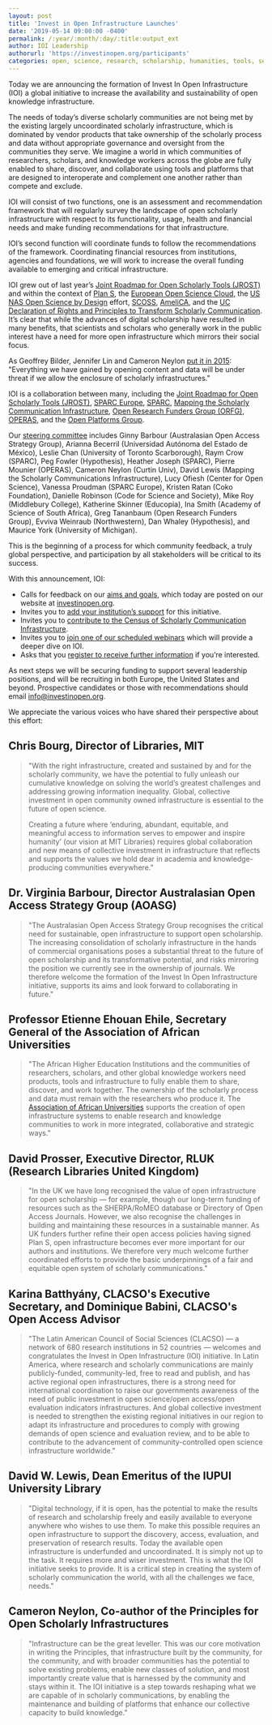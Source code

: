 ```yaml
---
layout: post
title: 'Invest in Open Infrastructure Launches'
date: '2019-05-14 09:00:00 -0400'
permalink: /:year/:month/:day/:title:output_ext
author: IOI Leadership
authorurl: 'https://investinopen.org/participants'
categories: open, science, research, scholarship, humanities, tools, services, platforms, infrastructure, roadmap, funding
---
```


Today we are announcing the formation of Invest In Open Infrastructure (IOI) a global initiative to increase the availability and sustainability of open knowledge infrastructure.

The needs of today’s diverse scholarly communities are not being met by the existing largely uncoordinated scholarly infrastructure, which is dominated by vendor products that take ownership of the scholarly process and data without appropriate governance and oversight from the communities they serve. We imagine a world in which communities of researchers, scholars, and knowledge workers across the globe are fully enabled to share, discover, and collaborate using tools and platforms that are designed to interoperate and complement one another rather than compete and exclude.

IOI will consist of two functions, one is an assessment and recommendation framework that will regularly survey the landscape of open scholarly infrastructure with respect to its functionality, usage, health and financial needs and make funding recommendations for that infrastructure.

IOI’s second function will coordinate funds to follow the recommendations of the framework. Coordinating financial resources from institutions, agencies and foundations, we will work to increase the overall funding available to emerging and critical infrastructure.

IOI grew out of last year’s [Joint Roadmap for Open Scholarly Tools (JROST)](https://jrost.org/) and within the context of [Plan S](https://www.coalition-s.org/), the [European Open Science Cloud](https://ec.europa.eu/research/openscience/index.cfm?pg=open-science-cloud), the [US NAS Open Science by Design](https://www.nap.edu/catalog/25116/open-science-by-design-realizing-a-vision-for-21st-century) effort, [SCOSS](http://scoss.org/), [AmeliCA](http://www.amelica.org/en/), and the [UC Declaration of Rights and Principles to Transform Scholarly Communication](https://senate.universityofcalifornia.edu/_files/committees/ucolasc/scholcommprinciples-20180425.pdf). It’s clear that while the advances of digital scholarship have resulted in many benefits, that scientists and scholars who generally work in the public interest have a need for more open infrastructure which mirrors their social focus.

As Geoffrey Bilder, Jennifer Lin and Cameron Neylon [put it in 2015](http://cameronneylon.net/blog/principles-for-open-scholarly-infrastructures/): "Everything we have gained by opening content and data will be under threat if we allow the enclosure of scholarly infrastructures."

IOI is a collaboration between many, including the [Joint Roadmap for Open Scholarly Tools (JROST)](https://jrost.org/), [SPARC Europe](https://sparceurope.org/), [SPARC](https://sparcopen.org/), [Mapping the Scholarly Communication Infrastructure](https://scholarlycommons.net/map/), [Open Research Funders Group (ORFG)](http://www.orfg.org/), [OPERAS](http://operas-eu.org), and the [Open Platforms Group](https://docs.google.com/document/d/1nDn6uex8o5n8VxuXsPkxJjWSA9jNeWVLGvMIvCl-5zY/edit).

Our [steering committee](https://investinopen.org/participants) includes Ginny Barbour (Australasian Open Access Strategy Group), Arianna Becerril (Universidad Autónoma del Estado de México), Leslie Chan (University of Toronto Scarborough), Raym Crow (SPARC), Peg Fowler (Hypothesis), Heather Joseph (SPARC), Pierre Mounier (OPERAS), Cameron Neylon (Curtin Univ), David Lewis (Mapping the Scholarly Communications Infrastructure), Lucy Ofiesh (Center for Open Science), Vanessa Proudman (SPARC Europe), Kristen Ratan (Coko Foundation), Danielle Robinson (Code for Science and Society), Mike Roy (Middlebury College), Katherine Skinner (Educopia), Ina Smith (Academy of Science of South Africa), Greg Tananbaum (Open Research Funders Group), Evviva Weinraub (Northwestern), Dan Whaley (Hypothesis), and Maurice York (University of Michigan).

This is the beginning of a process for which community feedback, a truly global perspective, and participation by all stakeholders will be critical to its success.

With this announcement, IOI:

* Calls for feedback on our [aims and goals](https://investinopen.org/docs/statement0.2), which today are posted on our website at [investinopen.org](https://investinopen.org).
* Invites you to [add your institution’s support](https://investinopen.org/supporters) for this initiative.
* Invites you to [contribute to the Census of Scholarly Communication Infrastructure](https://investinopen.org/census).
* Invites you to [join one of our scheduled webinars](https://investinopen.org/events) which will provide a deeper dive on IOI.
* Asks that you [register to receive further information](https://investinopen.org/subscribe) if you’re interested.

As next steps we will be securing funding to support several leadership positions, and will be recruiting in both Europe, the United States and beyond. Prospective candidates or those with recommendations should email [info@investinopen.org](mailto:info@investinopen.org).

We appreciate the various voices who have shared their perspective about this effort:

## Chris Bourg, Director of Libraries, MIT
> "With the right infrastructure, created and sustained by and for the scholarly community, we have the potential to fully unleash our cumulative knowledge on solving the world’s greatest challenges and addressing growing information inequality. Global, collective investment in open community owned infrastructure is essential to the future of open science.
>
> Creating a future where ‘enduring, abundant, equitable, and meaningful access to information serves to empower and inspire humanity’ (our vision at MIT Libraries) requires global collaboration and new means of collective investment in infrastructure that reflects and supports the values we hold dear in academia and knowledge-producing communities everywhere."

## Dr. Virginia Barbour, Director Australasian Open Access Strategy Group (AOASG)
> "The Australasian Open Access Strategy Group recognises the critical need for sustainable, open infrastructure to support open scholarship. The increasing consolidation of scholarly infrastructure in the hands of commercial organisations poses a substantial threat to the future of open scholarship and its transformative potential, and risks mirroring the position we currently see in the ownership of journals. We therefore welcome the formation of the Invest In Open Infrastructure initiative, supports its aims and look forward to collaborating in future."

## Professor Etienne Ehouan Ehile, Secretary General of the Association of African Universities
> "The African Higher Education Institutions and the communities of researchers, scholars, and other global knowledge workers need products, tools and infrastructure to fully enable them to share, discover, and work together. The ownership of the scholarly process and data must remain with the researchers who produce it. The [Association of African Universities](https://www.aau.org/) supports the creation of open infrastructure systems to enable research and knowledge communities to work in more integrated, collaborative and strategic ways."

## David Prosser, Executive Director, RLUK (Research Libraries United Kingdom)
> "In the UK we have long recognised the value of open infrastructure for open scholarship &mdash; for example, though our long-term funding of resources such as the SHERPA/RoMEO database or Directory of Open Access Journals. However, we also recognise the challenges in building and maintaining these resources in a sustainable manner. As UK funders further refine their open access policies having signed Plan S, open infrastructure becomes ever more important for our authors and institutions. We therefore very much welcome further coordinated efforts to provide the basic underpinnings of a fair and equitable open system of scholarly communications."

## Karina Batthyány, CLACSO's Executive Secretary, and Dominique Babini, CLACSO's Open Access Advisor
> "The Latin American Council of Social Sciences (CLACSO) &mdash; a network of 680 research institutions in 52 countries &mdash; welcomes and congratulates the Invest in Open Infrastructure (IOI) initiative. In Latin America, where research and scholarly communications are mainly publicly-funded, community-led, free to read and publish, and has active regional open infrastructures, there is a strong need for international coordination to raise our governments awareness of the need of public investment in open science/open access/open evaluation indicators infrastructures. And global collective investment is needed to strengthen the existing regional initiatives in our region to adapt its infrastructure and procedures to comply with growing demands of open science and evaluation review, and to be able to contribute to the advancement of community-controlled open science infrastructure worldwide."

## David W. Lewis, Dean Emeritus of the IUPUI University Library
> "Digital technology, if it is open, has the potential to make the results of research and scholarship freely and easily available to everyone anywhere who wishes to use them. To make this possible requires an open infrastructure to support the discovery, access, evaluation, and preservation of research results. Today the available open infrastructure is underfunded and uncoordinated. It is simply not up to the task. It requires more and wiser investment. This is what the IOI initiative seeks to provide. It is a critical step in creating the system of scholarly communication the world, with all the challenges we face, needs."

## Cameron Neylon, Co-author of the Principles for Open Scholarly Infrastructures
> "Infrastructure can be the great leveller. This was our core motivation in writing the Principles, that infrastructure built by the community, for the community, and with broader communities has the potential to solve existing problems, enable new classes of solution, and most importantly create value that is harnessed by the community and stays within it. The IOI initiative is a step towards reshaping what we are capable of in scholarly communications, by enabling the maintenance and building of platforms that enhance our collective capacity to build knowledge."
